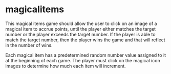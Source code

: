 # magicalitems
This magical items game should allow the user to click on an image of a magical item to accrue points, until the player either matches the target number or the player exceeds the target number. If the player is able to match the target number, then the player wins the game and that will reflect in the number of wins.

Each magical item has a predetermined random number value assigned to it at the beginning of each game. The player must click on the magical icon images to determine how much each item will increment.
